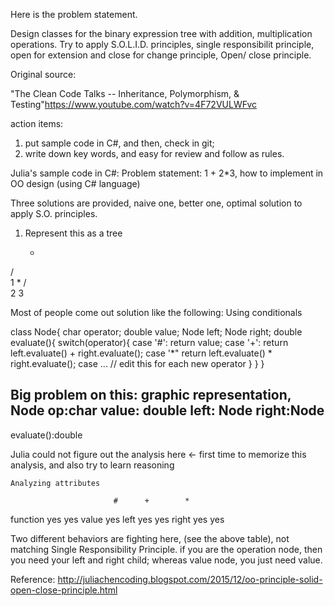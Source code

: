 Here is the problem statement. 

Design classes for the binary expression tree with addition, multiplication operations. Try to apply S.O.L.I.D. principles, single responsibilit principle, open for extension and close for change principle, Open/ close principle. 

Original source: 

"The Clean Code Talks -- Inheritance, Polymorphism, & Testing"https://www.youtube.com/watch?v=4F72VULWFvc

action items:
1. put sample code in C#, and then, check in git;
2. write down key words, and easy for review and follow as rules.

Julia's sample code in C#:
Problem statement: 1 + 2*3, how to implement in OO design (using C# language)

Three solutions are provided, naive one, better one, optimal solution to apply S.O. principles.

1. Represent this as a tree

   +
/     \
1     *
    /    \
  2      3

Most of people come out solution like the following:
 Using conditionals

  class Node{
     char operator;
     double value;
     Node left;
     Node right;
     double evaluate(){
       switch(operator){
        case '#': return value;
        case '+': return left.evaluate() + right.evaluate();
        case '*" return left.evaluate() * right.evaluate();
        case ...  // edit this for each new operator
       }
    }
 }

 Big problem on this:
  graphic representation,
  Node
  op:char
  value: double
  left: Node
  right:Node
 --------------
   evaluate():double

Julia could not figure out the analysis here <- first time to memorize this analysis, and also try to learn reasoning

    Analyzing attributes

                           #      +        *
function                      yes     yes
value                  yes
left                              yes     yes
right                            yes     yes

Two different behaviors are fighting here, (see the above table), not matching Single Responsibility Principle.
if you are the operation node, then you need your left and right child; whereas value node, you just need value.

Reference: 
http://juliachencoding.blogspot.com/2015/12/oo-principle-solid-open-close-principle.html
